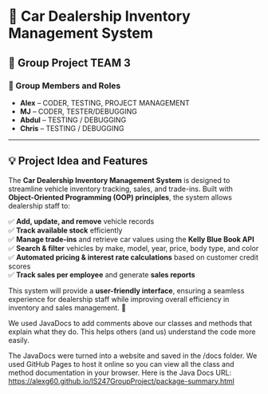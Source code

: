 # 🚗 Car Dealership Inventory Management System  

## 📌 Group Project TEAM 3  

### 👥 Group Members and Roles  
- **Alex** – CODER, TESTING, PROJECT MANAGEMENT  
- **MJ** – CODER, TESTER/DEBUGGING  
- **Abdul** – TESTING / DEBUGGING  
- **Chris** – TESTING / DEBUGGING  

---

## 💡 Project Idea and Features  

The **Car Dealership Inventory Management System** is designed to streamline vehicle inventory tracking, sales, and trade-ins. Built with **Object-Oriented Programming (OOP) principles**, the system allows dealership staff to:  

✅ **Add, update, and remove** vehicle records  
✅ **Track available stock** efficiently  
✅ **Manage trade-ins** and retrieve car values using the **Kelly Blue Book API**  
✅ **Search & filter** vehicles by make, model, year, price, body type, and color  
✅ **Automated pricing & interest rate calculations** based on customer credit scores  
✅ **Track sales per employee** and generate **sales reports**  

This system will provide a **user-friendly interface**, ensuring a seamless experience for dealership staff while improving overall efficiency in inventory and sales management. 🚀  

We used JavaDocs to add comments above our classes and methods that explain what they do. This helps others (and us) understand the code more easily.

The JavaDocs were turned into a website and saved in the /docs folder. We used GitHub Pages to host it online so you can view all the class and method documentation in your browser.
Here is the Java Docs URL: https://alexg60.github.io/IS247GroupProject/package-summary.html
